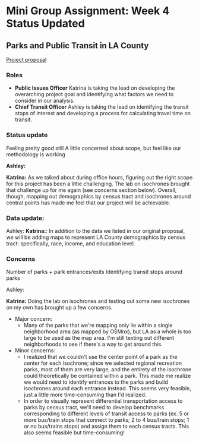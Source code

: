 # Mini Group Assignment: Week 4 Status Updated

## Parks and Public Transit in LA County
[Project proposal](https://github.com/ashley-yao/up206a-groupProject/blob/main/Group%20Assignments/ProjectProposal.md)

### Roles 
* **Public Issues Officer** Katrina is taking the lead on developing the overarching project goal and identifying what factors we need to consider in our analysis.
* **Chief Transit Officer** Ashley is taking the lead on identifying the transit stops of interest and developing a process for calculating travel time on transit.

### Status update
Feeling pretty good still
A little concerned about scope, but feel like our methodology is working

**Ashley:**

**Katrina:** As we talked about during office hours, figuring out the right scope for this project has been a little challenging. The lab on isochrones brought that challenge up for me again (see concerns section below). Overall, though, mapping out demographics by census tract and isochrones around central points has made me feel that our project will be achievable. 

### Data update: 

 Ashley:
**Katrina:**: In addition to the data we listed in our original proposal, we will be adding maps to represent LA County demographics by census tract: specifically, race, income, and education level. 

### Concerns

Number of parks + park entrances/exits
Identifying transit stops around parks

Ashley:

**Katrina:** Doing the lab on isochrones and testing out some new isochrones on my own has brought up a few concerns. 
* Major concern: 
  * Many of the parks that we're mapping only lie within a single neighborhood area (as mapped by OSMnx), but LA as a whole is too large to be used as the map area. I'm still texting out different neighborhoods to see if there's a way to get around this.
* Minor concerns: 
  * I realized that we couldn't use the center point of a park as the center for each isochrone; since we selected regional recreation parks, most of them are very large, and the entirety of the isochrone could theoretically be contained within a park. This made me realize we would need to identify entrances to the parks and build isochrones around each entrance instead. This seems very feasible, just a little more time-consuming than I'd realized. 
  * In order to visually represent differential transportation access to parks by census tract, we'll need to develop benchmarks corresponding to different levels of transit access to parks (ex. 5 or more bus/train stops that connect to parks; 2 to 4 bus/train stops; 1 or no bus/trains stops) and assign them to each census tracts. This also seems feasible but time-consuming!
